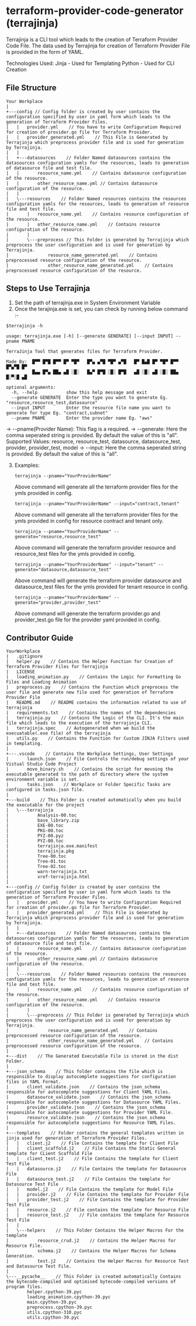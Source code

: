 # terraform-provider-code-generator (terrajinja)

Terrajinja is a CLI tool which leads to the creation of Terraform Provider Code File. The data used by Terrajinja for creation of Terraform Provider File is provided in the form of YAML.


Technologies Used: 
Jinja - Used for Templating
Python - Used for CLI Creation

## File Structure

```
Your Workplace
|           
+---config // Config folder is created by user contains the configuration specified by user in yaml form which leads to the generation of Terraform Provider Files.
|   |   provider.yml    // You have to write Configuration Required for creation of provider.go file for Terraform Provider. 
|   |   provider_generated.yml    // This File is Generated by Terrajinja which preprocess provider file and is used for generation by Terrajinja.
|   |   
|   +---datasources    // Folder Named datasources contains the datasources configuration yamls for the resources, leads to generation of datasource file and test file.
|   |       resource_name.yml    // Contains datasource configuration of the resource.
|   |       other_resource_name.yml // Contains datasource configuration of the resource.
|   |       
|   \---resources    // Folder Named resources contains the resources configuration yamls for the resources, leads to generation of resource file and test file.
|       |   resource_name.yml    // Contains resource configuration of the resource.
|       |   other_resource_name.yml    // Contains resource configuration of the resource.
|       |   
|       \---preprocess // This Folder is generated by Terrajinja which preprocess the user configuration and is used for generation by Terrajinja.
|               resource_name_generated.yml    // Contains preprocessed resource configuration of the resource.
|               other_resource_name_generated.yml    // Contains preprocessed resource configuration of the resource.

```     

## Steps to Use Terrajinja
1. Set the path of terrajinja.exe in System Environment Variable
2. Once the terajinja.exe is set, you can check by running below command :- 

```
$terrajinja -h

usage: terrajinja.exe [-h] [--generate GENERATE] [--input INPUT] --pname PNAME

TerraJinja Tool that generates files for Terraform Provider.

Made By:  █▀▀ █▀█ █▀▀ █▀ ▀█▀   █▀▄ ▄▀█ ▀█▀ ▄▀█   █▀ █▄█ █▀ ▀█▀ █▀▀ █▀▄▀█ █▀
          █▄▄ █▀▄ ██▄ ▄█ ░█░   █▄▀ █▀█ ░█░ █▀█   ▄█ ░█░ ▄█ ░█░ ██▄ █░▀░█ ▄█

optional arguments:
  -h, --help           show this help message and exit
  --generate GENERATE  Enter the type you want to generate Eg. "resource,resource_test,datasource"
  --input INPUT        Enter the resource file name you want to generate for type Eg. "contract,subnet"
  --pname PNAME        Enter the provider name Eg. "aws"
```

   -> --pname(Provider Name): This flag is a required.
   -> --generate: Here the comma seperated string is provided. By default the value of this is "all".
      Supported Values: resource, resource_test, datasource, datasource_test, provider, provider_test, model
   -> --input: Here the comma seperated string is provided. By default the value of this is "all".
   
3. Examples:
   ```
   terrajinja --pname="YourProviderName"
   ```
   Above command will generate all the terraform provider files for the ymls provided in config.
   ```
   terrajinja --pname="YourProviderName" --input="contract,tenant"
   ```
   Above command will generate all the terraform provider files for the ymls provided in config for resource contract and tenant only.
   ```
   terrajinja --pname="YourProviderName" --generate="resource,resource_test"
   ```
   Above command will generate the terraform provider resource and resource_test files for the ymls provided in config.
   ```
   terrajinja --pname="YourProviderName" --input="tenant" --generate="datasource,datasource_test"
   ```
   Above command will generate the terraform provider datasource and datasource_test files for the ymls provided for tenant resource in config.
   ```
   terrajinja --pname="YourProviderName" --generate="provider,provider_test"
   ```
   Above command will generate the terraform provider.go and provider_test.go file for the provider yaml provided in config.





## Contributor Guide

```
YourWorkplace
|   .gitignore
|   helper.py    // Contains the Helper Function for Creation of Terraform Provider Files for Terrajinja
|   LICENSE
|   loading_animation.py    // Contains the Logic for Formatting Go Files and Loading Animation
|   preprocess.py    // Contains the Function which preprocess the user file and generate new file used for generation of Terraform Provider File
|   README.md    // README contains the information related to use of terrajinja
|   requirements.txt    // Contains the names of the dependencies
|   terrajinja.py    // Contains the Logic of the CLI. It's the main file which leads to the execution of the terrajinja CLI.
|   terrajinja.spec    // Autogenerated when we build the execuatable(.exe file) of the terrajinja
|   utils.py    // Contains the Function for Custom JINJA Filters used in templating.
|   
+---.vscode    // Contains the Workplace Settings, User Settings
|       launch.json    // File Controls the run/debug settings of your Vistual Studio Code Project
|       move_binary.sh    // Contains the script for movoing the executable generated to the path of directory where the system environment variable is set.
|       tasks.json    // Workplace or Folder Specific Tasks are configured in tasks.json file.
|       
+---build    // This Folder is created automatically when you build the executable for the project
|   \---terrajinja
|           Analysis-00.toc
|           base_library.zip
|           EXE-00.toc
|           PKG-00.toc
|           PYZ-00.pyz
|           PYZ-00.toc
|           terrajinja.exe.manifest
|           terrajinja.pkg
|           Tree-00.toc
|           Tree-01.toc
|           Tree-02.toc
|           warn-terrajinja.txt
|           xref-terrajinja.html
|           
+---config // Config folder is created by user contains the configuration specified by user in yaml form which leads to the generation of Terraform Provider Files.
|   |   provider.yml    // You have to write Configuration Required for creation of provider.go file for Terraform Provider. 
|   |   provider_generated.yml    // This File is Generated by Terrajinja which preprocess provider file and is used for generation by Terrajinja.
|   |   
|   +---datasources    // Folder Named datasources contains the datasources configuration yamls for the resources, leads to generation of datasource file and test file.
|   |       resource_name.yml    // Contains datasource configuration of the resource.
|   |       other_resource_name.yml // Contains datasource configuration of the resource.
|   |       
|   \---resources    // Folder Named resources contains the resources configuration yamls for the resources, leads to generation of resource file and test file.
|       |   resource_name.yml    // Contains resource configuration of the resource.
|       |   other_resource_name.yml    // Contains resource configuration of the resource.
|       |   
|       \---preprocess // This Folder is generated by Terrajinja which preprocess the user configuration and is used for generation by Terrajinja.
|               resource_name_generated.yml    // Contains preprocessed resource configuration of the resource.
|               other_resource_name_generated.yml    // Contains preprocessed resource configuration of the resource.
|               
+---dist    // The Generated Executable File is stored in the dist Folder.
|
+---json_schema    // This folder contains the file which is responsible to display autocomplete suggestions for configuration files in YAML Format.
|       client_validate.json    // Contains the json_schema responsible for autocomplete suggestions for Client YAML Files.
|       datasource_validate.json    // Contains the json_schema responsible for autocomplete suggestions for Datasource YAML Files.
|       provider_validate.json    // Contains the json_schema responsible for autocomplete suggestions for Provider YAML File.
|       resource_validate.json    // Contains the json_schema responsible for autocomplete suggestions for Resource YAML Files.
|       
+---templates    // Folder contains the general templates written in jinja used for generation of Terraform Provider Files.
|   |   client.j2    // File Contains the template for Client File
|   |   client_scaffold.j2    // File Contains the Static General template for CLient Scaffold File
|   |   client_test.j2    // File Contains the template for Client Test File
|   |   datasource.j2    // File Contains the template for Datasource File
|   |   datasource_test.j2    // File Contains the template for Datasource Test File
|   |   model.j2    // File Contains the template for Model File
|   |   provider.j2    // File Contains the template for Provider File
|   |   provider_test.j2    // File Contains the template for Provider Test File
|   |   resource.j2    // File contains the template for Resource File
|   |   resource_test.j2    // File contains the template for Resource Test File
|   |   
|   \---helpers    // This Folder Contains the Helper Macros For the template
|           resource_crud.j2    // Contains the Helper Macros for Resource File.
|           schema.j2    // Contains the Helper Macros for Schema Generation.
|           test.j2    // Contains the Helper Macros for Resource Test and Datasource Test File.
|           
\---__pycache__    // This Folder is created automatically Contains the bytecode-compiled and optimised bytecode-compiled versions of program files.
        helper.cpython-39.pyc
        loading_animation.cpython-39.pyc
        main.cpython-39.pyc
        preprocess.cpython-39.pyc
        utils.cpython-310.pyc
        utils.cpython-39.pyc
        

```